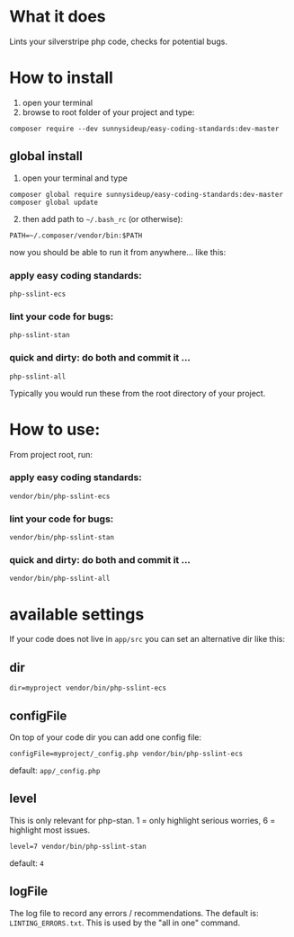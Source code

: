 # What it does

Lints your silverstripe php code, checks for potential bugs.

# How to install

1. open your terminal
2. browse to root folder of your project and type: 
 ```shell
 composer require --dev sunnysideup/easy-coding-standards:dev-master
 ```

## global install

1. open your terminal and type
```shell
composer global require sunnysideup/easy-coding-standards:dev-master
composer global update
```

2. then add path to `~/.bash_rc` (or otherwise):
```shell
PATH=~/.composer/vendor/bin:$PATH
```

now you should be able to run it from anywhere... like this:

### apply easy coding standards:
```shell
php-sslint-ecs
```

### lint your code for bugs:
```shell
php-sslint-stan
```
### quick and dirty: do both and commit it ... 
```shell
php-sslint-all
```

Typically you would run these from the root directory of your project. 


# How to use:
From project root, run:

### apply easy coding standards:
```shell
vendor/bin/php-sslint-ecs
```

### lint your code for bugs:
```shell
vendor/bin/php-sslint-stan
```
### quick and dirty: do both and commit it ... 
```shell
vendor/bin/php-sslint-all
```

# available settings
If your code does not live in `app/src` you can set an alternative dir like this:
## dir 
```shell
dir=myproject vendor/bin/php-sslint-ecs
```


## configFile
On top of your code dir you can add one config file:
```shell
configFile=myproject/_config.php vendor/bin/php-sslint-ecs
```
default: `app/_config.php`

## level
This is only relevant for php-stan. 
1 = only highlight serious worries, 
6 = highlight most issues. 
```shell
level=7 vendor/bin/php-sslint-stan
```
default: `4`

## logFile
The log file to record any errors / recommendations. The default is: `LINTING_ERRORS.txt`.  This is used by the "all in one" command.

